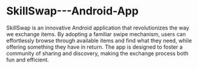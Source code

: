 ﻿# SkillSwap---Android-App

SkillSwap is an innovative Android application that revolutionizes the way we exchange items. By adopting a familiar swipe mechanism, users can effortlessly browse through available items and find what they need, while offering something they have in return. The app is designed to foster a community of sharing and discovery, making the exchange process both fun and efficient.
